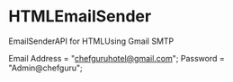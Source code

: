 # HTMLEmailSender
 EmailSenderAPI for HTMLUsing Gmail SMTP

Email Address = "chefguruhotel@gmail.com";
Password = "Admin@chefguru";
